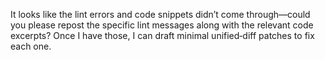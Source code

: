 It looks like the lint errors and code snippets didn’t come through—could you please repost the specific lint messages along with the relevant code excerpts? Once I have those, I can draft minimal unified‐diff patches to fix each one.